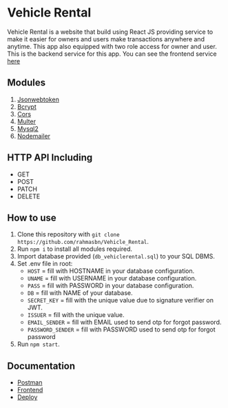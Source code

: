 # Vehicle Rental
Vehicle Rental is a website that build using React JS providing service to make it easier for owners and users make transactions anywhere and anytime. This app also equipped with two role access for owner and user. This is the backend service for this app. You can see the frontend service [here](https://github.com/rahmasbn/Vehicle-Rental-React)

## Modules
1. [Jsonwebtoken](https://www.npmjs.com/package/jsonwebtoken)
2. [Bcrypt](https://www.npmjs.com/package/bcrypt)
3. [Cors](https://www.npmjs.com/package/cors)
4. [Multer](https://www.npmjs.com/package/multer)
5. [Mysql2](https://www.npmjs.com/package/mysql2)
6. [Nodemailer](https://www.npmjs.com/package/nodemailer)

## HTTP API Including
- GET
- POST
- PATCH
- DELETE

## How to use
1. Clone this repository with `git clone https://github.com/rahmasbn/Vehicle_Rental`.
2. Run `npm i` to install all modules required.
3. Import database provided (`db_vehiclerental.sql`) to your SQL DBMS.
4. Set .env file in root:
    - `HOST` = fill with HOSTNAME in your database configuration.
    - `UNAME` = fill with USERNAME in your database configuration.
    - `PASS` = fill with PASSWORD in your database configuration.
    - `DB` = fill with NAME of your database.
    - `SECRET_KEY` = fill with the unique value due to signature verifier on JWT.
    - `ISSUER` = fill with the unique value.
    - `EMAIL_SENDER` = fill with EMAIL used to send otp for forgot password.
    - `PASSWORD_SENDER` = fill with PASSWORD used to send otp for forgot password
5. Run `npm start`.

## Documentation
- [Postman](https://documenter.getpostman.com/view/18599002/UVyoWJ9S)
- [Frontend](https://github.com/rahmasbn/Vehicle-Rental-React)
- [Deploy](https://vehicle-rental-react.netlify.app)
